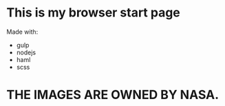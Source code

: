 # This is my browser start page

Made with:

- gulp
- nodejs
- haml
- scss

# THE IMAGES ARE OWNED BY NASA.
